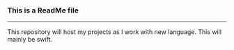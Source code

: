 
### This is a ReadMe file
---

This repository will host my projects as I work with new language.  This will mainly be swift.

